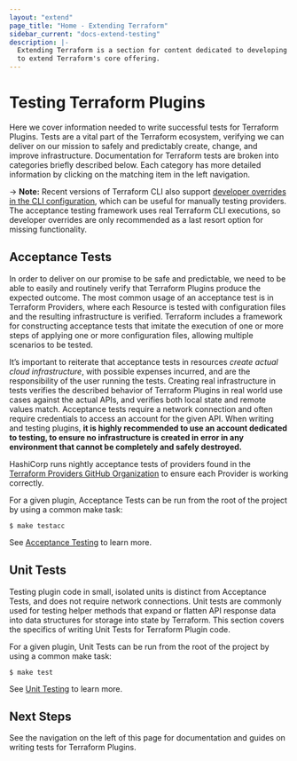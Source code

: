 ```yaml
---
layout: "extend"
page_title: "Home - Extending Terraform"
sidebar_current: "docs-extend-testing"
description: |-
  Extending Terraform is a section for content dedicated to developing Plugins
  to extend Terraform's core offering.
---
```


# Testing Terraform Plugins

Here we cover information needed to write successful tests for Terraform
Plugins. Tests are a vital part of the Terraform ecosystem, verifying we can
deliver on our mission to safely and predictably create, change, and improve
infrastructure. Documentation for Terraform tests are broken into categories
briefly described below. Each category has more detailed information by clicking
on the matching item in the left navigation.

-> **Note:** Recent versions of Terraform CLI also support [developer overrides in the CLI configuration](/docs/commands/cli-config.html#development-overrides-for-provider-developers), which can be useful for manually testing providers. The acceptance testing framework uses real Terraform CLI executions, so developer overrides are only recommended as a last resort option for missing functionality.

## Acceptance Tests

In order to
deliver on our promise to be safe and predictable, we need to be able to easily
and routinely verify that Terraform Plugins produce the expected outcome. The
most common usage of an acceptance test is in Terraform Providers, where each
Resource is tested with configuration files and the resulting infrastructure is
verified. Terraform includes a framework for constructing acceptance tests that
imitate the execution of one or more steps of applying one or more configuration
files, allowing multiple scenarios to be tested.

It’s important to reiterate that acceptance tests in resources *create actual
cloud infrastructure*, with possible expenses incurred, and are the
responsibility of the user running the tests. Creating real infrastructure in
tests verifies the described behavior of Terraform Plugins in real world use
cases against the actual APIs,  and verifies both local state and remote values
match. Acceptance tests require a network connection and often require
credentials to access an account for the given API. When writing and testing
plugins, **it is highly recommended to use an account dedicated to testing, to
ensure no infrastructure is created in error in any environment that cannot be
completely and safely destroyed.**

HashiCorp runs nightly acceptance tests of providers found in the [Terraform
Providers GitHub Organization](https://github.com/terraform-providers) to ensure
each Provider is working correctly.

For a given plugin, Acceptance Tests can be run from the root of the project by
using a common make task:

```shell
$ make testacc 
```

See [Acceptance Testing](acceptance-tests/index.html) to learn more. 

## Unit Tests

Testing plugin code in small, isolated units is distinct from Acceptance Tests,
and does not require network connections. Unit tests are commonly used for
testing helper methods that expand or flatten API response data into data
structures for storage into state by Terraform. This section covers the
specifics of writing Unit Tests for Terraform Plugin code.

For a given plugin, Unit Tests can be run from the root of the project by using
a common make task:

```shell
$ make test
```

See [Unit Testing](unit-testing.html) to learn more. 

## Next Steps

See the navigation on the left of this page for documentation and guides on
writing tests for Terraform Plugins. 
